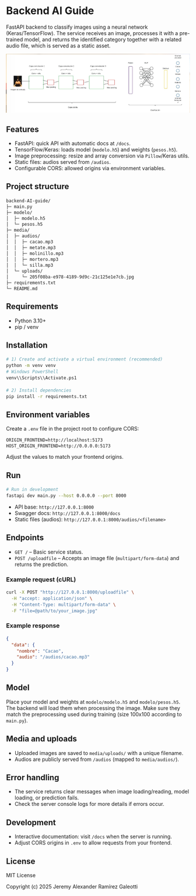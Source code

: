 # Backend AI Guide

FastAPI backend to classify images using a neural network (Keras/TensorFlow). The service receives an image, processes it with a pre-trained model, and returns the identified category together with a related audio file, which is served as a static asset.

![Neural Network](media/neuronal_network.png)

## Features
- FastAPI: quick API with automatic docs at `/docs`.
- TensorFlow/Keras: loads model (`modelo.h5`) and weights (`pesos.h5`).
- Image preprocessing: resize and array conversion via `Pillow`/Keras utils.
- Static files: audios served from `/audios`.
- Configurable CORS: allowed origins via environment variables.

## Project structure
```
backend-AI-guide/
├─ main.py
├─ modelo/
│  ├─ modelo.h5
│  └─ pesos.h5
├─ media/
│  ├─ audios/
│  │  ├─ cacao.mp3
│  │  ├─ metate.mp3
│  │  ├─ molinillo.mp3
│  │  ├─ mortero.mp3
│  │  └─ silla.mp3
│  └─ uploads/
│     └─ 205f08ba-e978-4189-9d9c-21c125e1e7cb.jpg
├─ requirements.txt
└─ README.md
```

## Requirements
- Python 3.10+
- pip / venv

## Installation
```bash
# 1) Create and activate a virtual environment (recommended)
python -m venv venv
# Windows PowerShell
venv\\Scripts\\Activate.ps1

# 2) Install dependencies
pip install -r requirements.txt
```

## Environment variables
Create a `.env` file in the project root to configure CORS:
```
ORIGIN_FRONTEND=http://localhost:5173
HOST_ORIGIN_FRONTEND=http://0.0.0.0:5173
```
Adjust the values to match your frontend origins.

## Run
```bash
# Run in development
fastapi dev main.py --host 0.0.0.0 --port 8000
```
- API base: `http://127.0.0.1:8000`
- Swagger docs: `http://127.0.0.1:8000/docs`
- Static files (audios): `http://127.0.0.1:8000/audios/<filename>`

## Endpoints
- `GET /` – Basic service status.
- `POST /uploadfile` – Accepts an image file (`multipart/form-data`) and returns the prediction.

### Example request (cURL)
```bash
curl -X POST "http://127.0.0.1:8000/uploadfile" \
  -H "accept: application/json" \
  -H "Content-Type: multipart/form-data" \
  -F "file=@path/to/your_image.jpg"
```

### Example response
```json
{
  "data": {
    "nombre": "Cacao",
    "audio": "/audios/cacao.mp3"
  }
}
```

## Model
Place your model and weights at `modelo/modelo.h5` and `modelo/pesos.h5`. The backend will load them when processing the image. Make sure they match the preprocessing used during training (size 100x100 according to `main.py`).

## Media and uploads
- Uploaded images are saved to `media/uploads/` with a unique filename.
- Audios are publicly served from `/audios` (mapped to `media/audios/`).

## Error handling
- The service returns clear messages when image loading/reading, model loading, or prediction fails.
- Check the server console logs for more details if errors occur.

## Development
- Interactive documentation: visit `/docs` when the server is running.
- Adjust CORS origins in `.env` to allow requests from your frontend.

## License
MIT License

Copyright (c) 2025 Jeremy Alexander Ramírez Galeotti